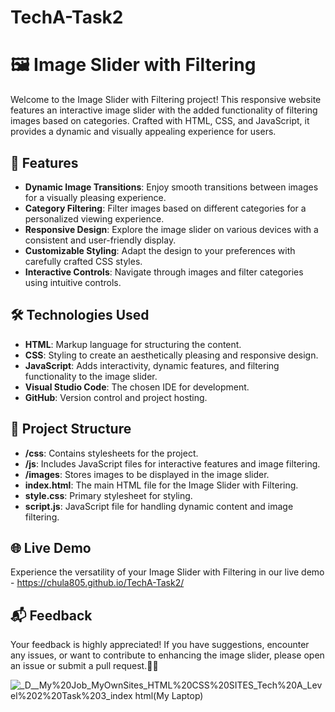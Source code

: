 # TechA-Task2

# 🖼️ Image Slider with Filtering

Welcome to the Image Slider with Filtering project! This responsive website features an interactive image slider with the added functionality of filtering images based on categories. Crafted with HTML, CSS, and JavaScript, it provides a dynamic and visually appealing experience for users.

## 🚀 Features

- **Dynamic Image Transitions**: Enjoy smooth transitions between images for a visually pleasing experience.
- **Category Filtering**: Filter images based on different categories for a personalized viewing experience.
- **Responsive Design**: Explore the image slider on various devices with a consistent and user-friendly display.
- **Customizable Styling**: Adapt the design to your preferences with carefully crafted CSS styles.
- **Interactive Controls**: Navigate through images and filter categories using intuitive controls.

## 🛠️ Technologies Used

- **HTML**: Markup language for structuring the content.
- **CSS**: Styling to create an aesthetically pleasing and responsive design.
- **JavaScript**: Adds interactivity, dynamic features, and filtering functionality to the image slider.
- **Visual Studio Code**: The chosen IDE for development.
- **GitHub**: Version control and project hosting.

## 📂 Project Structure

- **/css**: Contains stylesheets for the project.
- **/js**: Includes JavaScript files for interactive features and image filtering.
- **/images**: Stores images to be displayed in the image slider.
- **index.html**: The main HTML file for the Image Slider with Filtering.
- **style.css**: Primary stylesheet for styling.
- **script.js**: JavaScript file for handling dynamic content and image filtering.

## 🌐 Live Demo

Experience the versatility of your Image Slider with Filtering in our live demo - https://chula805.github.io/TechA-Task2/

## 📬 Feedback

Your feedback is highly appreciated! If you have suggestions, encounter any issues, or want to contribute to enhancing the image slider, please open an issue or submit a pull request.🎨🎉

![_D__My%20Job_MyOwnSites_HTML%20CSS%20SITES_Tech%20A_Level%202%20Task%203_index html(My Laptop)](https://github.com/chula805/TechA-Task2/assets/121760253/7b8d2bb7-ada8-4266-8f83-5b351216e5e7)

